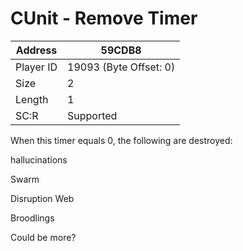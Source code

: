 
#  CUnit - Remove Timer
Address   | 59CDB8
----------|-------------
Player ID | 19093 (Byte Offset: 0)
Size 	  | 2
Length 	  | 1
SC:R      | Supported

When this timer equals 0, the following are destroyed:

hallucinations
Swarm
Disruption Web
Broodlings

Could be more?
